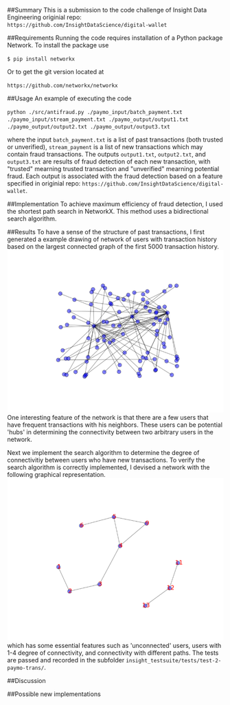##Summary
This is a submission to the code challenge of Insight Data Engineering
originial repo: `https://github.com/InsightDataScience/digital-wallet`

##Requirements
Running the code requires installation of a Python package  Network.
To install the package use

`$ pip install networkx`

Or to get the git version located at

`https://github.com/networkx/networkx`

##Usage
An example of executing the code

`python ./src/antifraud.py ./paymo_input/batch_payment.txt ./paymo_input/stream_payment.txt ./paymo_output/output1.txt ./paymo_output/output2.txt ./paymo_output/output3.txt`

where the input `batch_payment.txt` is a list of past transactions (both trusted or unverified), `stream_payment` is a list of new transactions which may contain fraud transactions.
The outputs `output1.txt`, `output2.txt`, and `output3.txt` are results of fraud detection of each new transaction, with "trusted" mearning trusted transaction and "unverified" mearning potential fraud. Each output is associated with the fraud detection based on a feature specified in originial repo: `https://github.com/InsightDataScience/digital-wallet`.

##Implementation
To achieve maximum efficiency of fraud detection, I used the shortest path search in NetworkX. This method uses a bidirectional search algorithm.

##Results
To have a sense of the structure of past transactions, I first generated a example drawing of network of users with transaction history based on the largest connected graph of the first 5000 transaction history.
<img src="./src/network.png" width="1000">
One interesting feature of the network is that there are a few users that have frequent transactions with his neighbors. These users can be potential 'hubs' in determining the connectivity between two arbitrary users in the network.

Next we implement the search algorithm to determine the degree of connectivitiy between users who have new transactions.
To verify the search algorithm is correctly implemented, I devised a network with the following graphical representation.
<img src="./insight_testsuite/tests/test-2-paymo-trans/network.png" width="1000">
which has some essential features such as 'unconnected' users, users with 1-4 degree of connectivity, and connectivity with different paths. The tests are passed and recorded in the subfolder `insight_testsuite/tests/test-2-paymo-trans/`.

##Discussion

##Possible new implementations